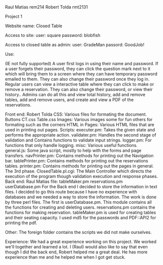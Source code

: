 Raul Matias rem214
Robert Tolda rmt2131

Project 1

Website name: Closed Table

Access to site: 
user: square
password: blobfish 

Access to closed table as admin:
user: GradeMan
passord: GoodJob!

Use:

(IE not fully supported)
A user first logs in using their name and password.  If a user forgets their 
password, they can click the question mark next to it which will bring them to a
screen where they can have temporary password emailed to them.
They can also change their password once they log in. 
Regular users can view a interactive table where they can click to make or 
remove a reservation. They can also change their password, or view their history..
Admins can do all this and view total history, add and remove tables, add and 
remove users, and create and view a PDF of the reservations.


Front end: Robert Tolda
CSS:
    Various files for formating the document.
    Buttons
    CT.css
    Table.css
Images:
    Various images some for fun others for formating such as the corners
HTML in Pages:
    Various HTML files that are used in printing out pages.
Scripts:
    executer.pm: 
        Takes the given state and performs the appropriate action.
    validater.pm: 
        Handles the second stage of validation and Contains functions to 
        validate input strings.
    logger.pm: 
        For functions that only handle logging.
    misc: 
        Various useful functions.
    general.js:
        Some java script, mostly to help with the forms and page transfers.
    navPrinter.pm:
        Contains methods for printing out the Navigation bar.
    tablePrinter.pm:
        Contains methods for printing out the reservations tables.
    printer.pm:
        Contains methods for printing out the pages in general. The 3rd phase.
    ClosedTable.pl.cgi:
        The Main Controller which directs the execution of the program though 
        validation execution and response phases. 
Back end: Raul Matias
file:
tableMaker.pm
reservations.pm
userDatabase.pm
For the Back end I decided to store the information in text files. I decided to go this
route because I have no experience with databases and we needed a way to store the information.
The work is done by three perl files. The first is userDatabase.pm. This module
contains all the functions for creating and deleting users. reservations.pm contains the functions
for making reservation. tableMaker.pm is used for creating tables and their seating capacity. I used
md5 for the passwords and PDF::API2 for printing the pdf.

Other:
    The foreign folder contains the scripts we did not make ourselves.

Experience:
We had a great experience working on this project. We worked we'll together and learned a lot.
I (Raul) would also like to say that even though I did the back end, Robert helped me a great deal.
He has more experience than me and he helped me when I got get stuck. 
